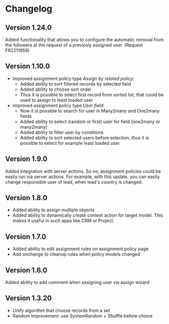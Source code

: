 # Changelog

## Version 1.24.0

Added functionality that allows you to configure the automatic removal from the followers at the request of a previosly assigned user.
(Request FR2211959)

## Version 1.10.0

- Improved assignment policy type *Assign by related policy*:
   - Added ability to sort filtered records by selected field
   - Added ability to choose sort order
   - Thus it is possible to select first record from sorted list, that could be
     used to assign to least loaded user
- Improved assignment policy type *User field*:
   - Now it is possible to search for user in Many2many and One2many fields
   - Added ability to select (random or first) user for field (one2many or many2many)
   - Added ability to filter user by conditions
   - Added ability to sort selected users before selection, thus it is possible to select for example least loaded user

## Version 1.9.0

Added integration with server actions. So no, assignment policies could be easily run via server actions.
For example, with this update, you can easily change responsible user of lead, when lead's country is changed.

## Version 1.8.0

- Added ability to assign multiple objects
- Added ability to dynamically create context action for target model.
  This makes it useful in such apps like CRM or Project.

## Version 1.7.0

- Added ability to edit assignment rules on assignment policy page
- Add onchange to cleanup rules when policy models changed

## Version 1.6.0

Added ability to add comment when assigning user via assign wizard

## Version 1.3.20

- Unify algorithm that choose records from a set
- Random improvement: use SystemRandom + Shuffle before choice

